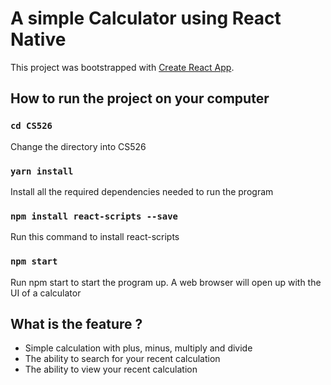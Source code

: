 # A simple Calculator using React Native 

This project was bootstrapped with [Create React App](https://github.com/facebook/create-react-app).

## How to run the project on your computer

### `cd CS526`

Change the directory into CS526

### `yarn install`

Install all the required dependencies needed to run the program

### `npm install react-scripts --save`

Run this command to install react-scripts

### `npm start`

Run npm start to start the program up. A web browser will open up with the UI of a calculator

## What is the feature ?

- Simple calculation with plus, minus, multiply and divide
- The ability to search for your recent calculation
- The ability to view your recent calculation
